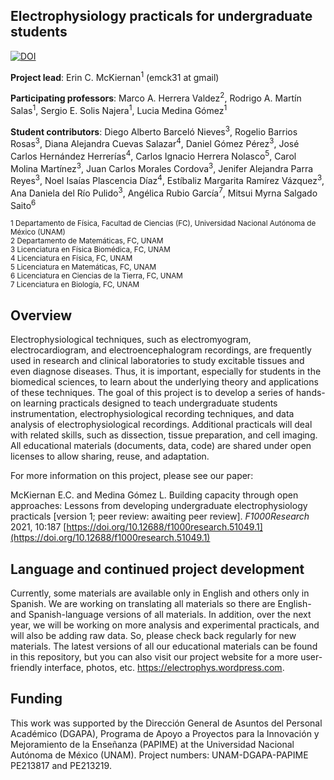 ## Electrophysiology practicals for undergraduate students

[![DOI](https://zenodo.org/badge/DOI/10.5281/zenodo.4554420.svg)](https://doi.org/10.5281/zenodo.4554420)

<strong>Project lead</strong>: Erin C. McKiernan<sup>1</sup> (emck31 at gmail)

<strong>Participating professors</strong>: Marco A. Herrera Valdez<sup>2</sup>, Rodrigo A. Martín Salas<sup>1</sup>, Sergio E. Solis Najera<sup>1</sup>, Lucia Medina Gómez<sup>1</sup>

<strong>Student contributors</strong>: Diego Alberto Barceló Nieves<sup>3</sup>, Rogelio Barrios Rosas<sup>3</sup>, Diana Alejandra Cuevas Salazar<sup>4</sup>, Daniel Gómez Pérez<sup>3</sup>, José Carlos Hernández Herrerías<sup>4</sup>, Carlos Ignacio Herrera Nolasco<sup>5</sup>, Carol Molina Martínez<sup>3</sup>, Juan Carlos Morales Cordova<sup>3</sup>, Jenifer Alejandra Parra Reyes<sup>3</sup>, Noel Isaías Plascencia Díaz<sup>4</sup>, Estíbaliz Margarita Ramírez Vázquez<sup>3</sup>, Ana Daniela del Río Pulido<sup>3</sup>, Angélica Rubio García<sup>7</sup>, Mitsui Myrna Salgado Saito<sup>6</sup> 


<sup>1 Departamento de Física, Facultad de Ciencias (FC), Universidad Nacional Autónoma de México (UNAM)</sup><br/>
<sup>2 Departamento de Matemáticas, FC, UNAM</sup><br/>
<sup>3 Licenciatura en Física Biomédica, FC, UNAM</sup> <br/>
<sup>4 Licenciatura en Física, FC, UNAM</sup><br/>
<sup>5 Licenciatura en Matemáticas, FC, UNAM</sup><br/>
<sup>6 Licenciatura en Ciencias de la Tierra, FC, UNAM</sup><br/>
<sup>7 Licenciatura en Biología, FC, UNAM</sup><br/>

## Overview

Electrophysiological techniques, such as electromyogram, electrocardiogram, and electroencephalogram recordings, are frequently used in research and clinical laboratories to study excitable tissues and even diagnose diseases. Thus, it is important, especially for students in the biomedical sciences, to learn about the underlying theory and applications of these techniques. The goal of this project is to develop a series of hands-on learning practicals designed to teach undergraduate students instrumentation, electrophysiological recording techniques, and data analysis of electrophysiological recordings. Additional practicals will deal with related skills, such as dissection, tissue preparation, and cell imaging. All educational materials (documents, data, code) are shared under open licenses to allow sharing, reuse, and adaptation. 

For more information on this project, please see our paper:

McKiernan E.C. and Medina Gómez L. Building capacity through open approaches: Lessons from developing undergraduate electrophysiology practicals [version 1; peer review: awaiting peer review]. <em>F1000Research</em> 2021, 10:187 [https://doi.org/10.12688/f1000research.51049.1](https://doi.org/10.12688/f1000research.51049.1)

## Language and continued project development

Currently, some materials are available only in English and others only in Spanish. We are working on translating all materials so there are English- and Spanish-language versions of all materials. In addition, over the next year, we will be working on more analysis and experimental practicals, and will also be adding raw data. So, please check back regularly for new materials. The latest versions of all our educational materials can be found in this repository, but you can also visit our project website for a more user-friendly interface, photos, etc. https://electrophys.wordpress.com.

## Funding 

This work was supported by the Dirección General de Asuntos del Personal Académico (DGAPA), Programa de Apoyo a Proyectos para la Innovación y Mejoramiento de la Enseñanza (PAPIME) at the Universidad Nacional Autónoma de México (UNAM). Project numbers: UNAM-DGAPA-PAPIME PE213817 and PE213219.
